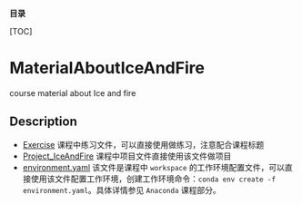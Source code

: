 **目录**

[TOC]

# MaterialAboutIceAndFire

course material about Ice and fire 

## Description

* [Exercise](./Exercise) 课程中练习文件，可以直接使用做练习，注意配合课程标题
* [Project_IceAndFire](./Project_IceAndFire) 课程中项目文件直接使用该文件做项目
* [environment.yaml](./environment.yaml) 该文件是课程中 `workspace` 的工作环境配置文件，可以直接使用该文件配置工作环境，创建工作环境命令：`conda env create -f environment.yaml`。具体详情参见 `Anaconda` 课程部分。

